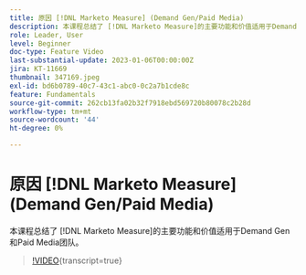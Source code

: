 ```yaml
---
title: 原因 [!DNL Marketo Measure] (Demand Gen/Paid Media)
description: 本课程总结了 [!DNL Marketo Measure]的主要功能和价值适用于Demand Gen和Paid Media团队。
role: Leader, User
level: Beginner
doc-type: Feature Video
last-substantial-update: 2023-01-06T00:00:00Z
jira: KT-11669
thumbnail: 347169.jpeg
exl-id: bd6b0789-40c7-43c1-abc0-0c2a7b1cde8c
feature: Fundamentals
source-git-commit: 262cb13fa02b32f7918ebd569720b80078c2b28d
workflow-type: tm+mt
source-wordcount: '44'
ht-degree: 0%

---
```


# 原因 [!DNL Marketo Measure] (Demand Gen/Paid Media)

本课程总结了 [!DNL Marketo Measure]的主要功能和价值适用于Demand Gen和Paid Media团队。

>[!VIDEO](https://video.tv.adobe.com/v/347169/?learn=on){transcript=true}
